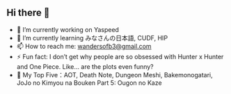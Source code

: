 ## Hi there 👋

<!--
**wandersofb/wandersofb** is a ✨ _special_ ✨ repository because its `README.md` (this file) appears on your GitHub profile.

Here are some ideas to get you started:

- 🔭 I’m currently working on ...
- 🌱 I’m currently learning ...
- 👯 I’m looking to collaborate on ...
- 🤔 I’m looking for help with ...
- 💬 Ask me about ...
- 📫 How to reach me: ...
- 😄 Pronouns: ...
- ⚡ Fun fact: ...
-->

- 🔭 I’m currently working on Yaspeed
- 🌱 I’m currently learning みなさんの日本語, CUDF, HIP
- 📫 How to reach me: wandersofb3@gmail.com
- ⚡ Fun fact: I don’t get why people are so obsessed with Hunter x Hunter and One Piece. Like… are the plots even funny?
- 🎉 My Top Five：AOT, Death Note, Dungeon Meshi, Bakemonogatari, JoJo no Kimyou na Bouken Part 5: Ougon no Kaze
